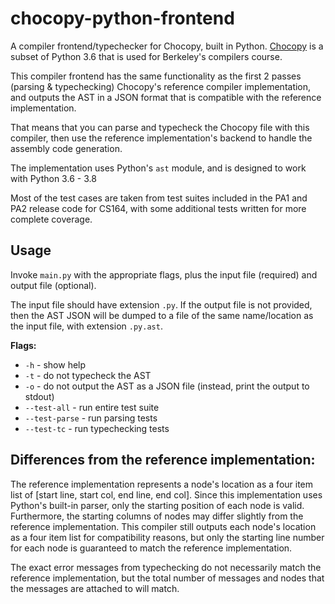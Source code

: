 # chocopy-python-frontend

A compiler frontend/typechecker for Chocopy, built in Python. [Chocopy](https://chocopy.org/) is a subset of Python 3.6 that is used for Berkeley's compilers course. 

This compiler frontend has the same functionality as the first 2 passes (parsing & typechecking) Chocopy's reference compiler implementation, and outputs the AST in a JSON format that is compatible with the reference implementation. 

That means that you can parse and typecheck the Chocopy file with this compiler, then use the reference implementation's backend to handle the assembly code generation.

The implementation uses Python's `ast` module, and is designed to work with Python 3.6 - 3.8

Most of the test cases are taken from test suites included in the PA1 and PA2 release code for CS164, with some additional tests written for more complete coverage.

## Usage

Invoke `main.py` with the appropriate flags, plus the input file (required) and output file (optional). 

The input file should have extension `.py`. If the output file is not provided, then the AST JSON will be dumped to a file of the same name/location as the input file, with extension `.py.ast`.

**Flags:**

- `-h` - show help
- `-t` - do not typecheck the AST
- `-o` - do not output the AST as a JSON file (instead, print the output to stdout)
- `--test-all` - run entire test suite
- `--test-parse` - run parsing tests
- `--test-tc` - run typechecking tests

## Differences from the reference implementation:

The reference implementation represents a node's location as a four item list of \[start line, start col, end line, end col]. Since this implementation uses Python's built-in parser, only the starting position of each node is valid. Furthermore, the starting columns of nodes may differ slightly from the reference implementation. This compiler still outputs each node's location as a four item list for compatibility reasons, but only the starting line number for each node is guaranteed to match the reference implementation.

The exact error messages from typechecking do not necessarily match the reference implementation, but the total number of messages and nodes that the messages are attached to will match.

